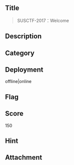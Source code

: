 ## Title
>  SUSCTF-2017：Welcome

## Description


## Category

## Deployment

offline|online                                        

## Flag

## Score

150
## Hint

## Attachment


